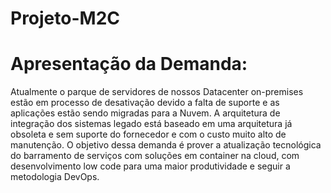 # Projeto-M2C

# Apresentação da Demanda:
Atualmente o parque de servidores de nossos Datacenter on-premises estão em processo de desativação devido a falta de suporte e as aplicações estão sendo migradas para a Nuvem.
A arquitetura de integração dos sistemas legado está baseado em uma arquitetura já obsoleta e sem suporte do fornecedor e com o custo muito alto de manutenção. 
O objetivo dessa demanda é prover a atualização tecnológica do barramento de serviços com soluções em container na cloud, com desenvolvimento low code para uma maior produtividade e seguir a metodologia DevOps.
